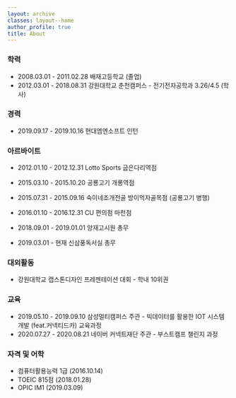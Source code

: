```yaml
---
layout: archive
classes: layout--home
author_profile: true
title: About
---
```




### 학력

- 2008.03.01 - 2011.02.28  배재고등학교 (졸업)
- 2012.03.01 - 2018.08.31  강원대학교 춘천캠퍼스 - 전기전자공학과 3.26/4.5 (학사)



### 경력

- 2019.09.17 - 2019.10.16  현대엠엔소프트 인턴



### 아르바이트

- 2012.01.10 - 2012.12.31  Lotto Sports 굽은다리역점

- 2015.03.10 - 2015.10.20  공룡고기 개롱역점
- 2015.07.31 - 2015.09.16  숙이네조개전골 방이먹자골목점 (공룡고기 병행)
- 2016.01.10 - 2016.12.31  CU 편의점 마천점

- 2018.09.01 - 2019.01.01  양재고시원 총무

- 2019.03.01 - 현재  신삼풍독서실 총무



### 대외활동

- 강원대학교 캡스톤디자인 프레젠테이션 대회 - 학내 10위권



### 교육

- 2019.05.10 - 2019.09.10  삼성멀티캠퍼스 주관 - 빅데이터를 활용한 IOT 시스템 개발 (feat.커넥티드카) 교육과정
- 2020.07.27 - 2020.08.21  네이버 커넥트재단 주관 - 부스트캠프 챌린지 과정



### 자격 및 어학

- 컴퓨터활용능력 1급 (2016.10.14)
- TOEIC 815점 (2018.01.28)
- OPIC IM1 (2019.03.09)

